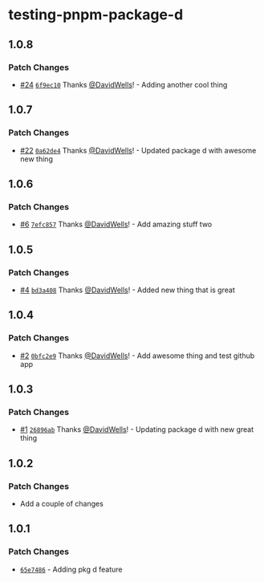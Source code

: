 # testing-pnpm-package-d

## 1.0.8

### Patch Changes

- [#24](https://github.com/DavidWells/pnpm-workspaces-example/pull/24) [`6f9ec10`](https://github.com/DavidWells/pnpm-workspaces-example/commit/6f9ec10be4d34ec3de6845c53c71cab4884ffab9) Thanks [@DavidWells](https://github.com/DavidWells)! - Adding another cool thing

## 1.0.7

### Patch Changes

- [#22](https://github.com/DavidWells/pnpm-workspaces-example/pull/22) [`0a62de4`](https://github.com/DavidWells/pnpm-workspaces-example/commit/0a62de4d0359629220b57310a5f96458d01e1f58) Thanks [@DavidWells](https://github.com/DavidWells)! - Updated package d with awesome new thing

## 1.0.6

### Patch Changes

- [#6](https://github.com/DavidWells/pnpm-workspaces-example/pull/6) [`7efc857`](https://github.com/DavidWells/pnpm-workspaces-example/commit/7efc85792a388e7d3491a7bb4eff72d79deaaded) Thanks [@DavidWells](https://github.com/DavidWells)! - Add amazing stuff two

## 1.0.5

### Patch Changes

- [#4](https://github.com/DavidWells/pnpm-workspaces-example/pull/4) [`bd3a408`](https://github.com/DavidWells/pnpm-workspaces-example/commit/bd3a408d3bbdd160f7a7e748b0210b1fa1802bf8) Thanks [@DavidWells](https://github.com/DavidWells)! - Added new thing that is great

## 1.0.4

### Patch Changes

- [#2](https://github.com/DavidWells/pnpm-workspaces-example/pull/2) [`0bfc2e9`](https://github.com/DavidWells/pnpm-workspaces-example/commit/0bfc2e9da517c0e07374cea8f0f5559fe5c102c4) Thanks [@DavidWells](https://github.com/DavidWells)! - Add awesome thing and test github app

## 1.0.3

### Patch Changes

- [#1](https://github.com/DavidWells/pnpm-workspaces-example/pull/1) [`26896ab`](https://github.com/DavidWells/pnpm-workspaces-example/commit/26896ab28d0ead98673b68e402354f8a2ec8d216) Thanks [@DavidWells](https://github.com/DavidWells)! - Updating package d with new great thing

## 1.0.2

### Patch Changes

- Add a couple of changes

## 1.0.1

### Patch Changes

- [`65e7486`](https://github.com/DavidWells/pnpm-workspaces-example/commit/65e7486b53480594d1f759e5d2d5b1168980b85b) - Adding pkg d feature
